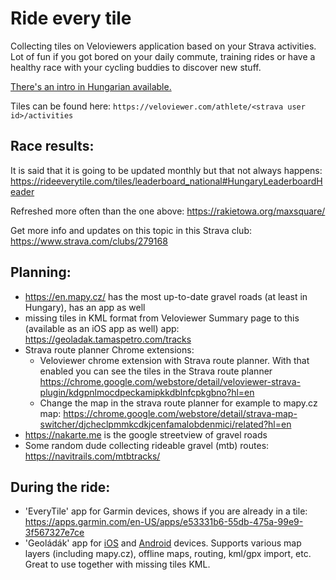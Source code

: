 # Ride every tile
Collecting tiles on Veloviewers application based on your Strava activities.
Lot of fun if you got bored on your daily commute, training rides or have a healthy race with your cycling buddies to discover new stuff.

[There's an intro in Hungarian available.](csempezes.pdf)

Tiles can be found here:
`https://veloviewer.com/athlete/<strava user id>/activities`

## Race results:
It is said that it is going to be updated monthly but that not always happens: https://rideeverytile.com/tiles/leaderboard_national#HungaryLeaderboardHeader

Refreshed more often than the one above: https://rakietowa.org/maxsquare/

Get more info and updates on this topic in this Strava club: https://www.strava.com/clubs/279168

## Planning:
* https://en.mapy.cz/ has the most up-to-date gravel roads (at least in Hungary), has an app as well
* missing tiles in KML format from Veloviewer Summary page to this (available as an iOS app as well) app: https://geoladak.tamaspetro.com/tracks
* Strava route planner Chrome extensions:
  * Veloviewer chrome extension with Strava route planner. With that enabled you can see the tiles in the Strava route planner https://chrome.google.com/webstore/detail/veloviewer-strava-plugin/kdgpnlmocdpeckamipkkdblnfcpkgbno?hl=en
  * Change the map in the strava route planner for example to mapy.cz map: https://chrome.google.com/webstore/detail/strava-map-switcher/djcheclpmmkcdkjcenfamalobdenmici/related?hl=en
* https://nakarte.me is the google streetview of gravel roads
* Some random dude collecting rideable gravel (mtb) routes: https://navitrails.com/mtbtracks/

## During the ride:
* 'EveryTile' app for Garmin devices, shows if you are already in a tile: https://apps.garmin.com/en-US/apps/e53331b6-55db-475a-99e9-3f567327e7ce
* 'Geoládák' app for [iOS](https://apps.apple.com/hu/app/geoládák/id1214718958?l=hu) and [Android](https://play.google.com/store/apps/details?id=com.tamaspetro.geocachinghu&hl=en&gl=US) devices. Supports various map layers (including mapy.cz), offline maps, routing, kml/gpx import, etc. Great to use together with missing tiles KML. 
